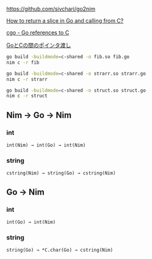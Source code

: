 https://github.com/sivchari/go2nim

[How to return a slice in Go and calling from C?](https://stackoverflow.com/questions/52309383/how-to-return-a-slice-in-go-and-calling-from-c)

[cgo - Go references to C](https://golang.org/cmd/cgo/#hdr-Go_references_to_C)

[GoとCの間のポインタ渡し](https://qiita.com/74th/items/0362bea2012ef253c539)

```sh
go build -buildmode=c-shared -o fib.so fib.go
nim c -r fib
```
```sh
go build -buildmode=c-shared -o strarr.so strarr.go
nim c -r strarr
```
```sh
go build -buildmode=c-shared -o struct.so struct.go
nim c -r struct
```

## Nim → Go → Nim
### int
```
int(Nim) → int(Go) → int(Nim)
```

### string
```
cstring(Nim) → string(Go) → cstring(Nim)
```

## Go → Nim
### int
```
int(Go) → int(Nim)
```

### string
```
string(Go) → *C.char(Go) → cstring(Nim)
```
